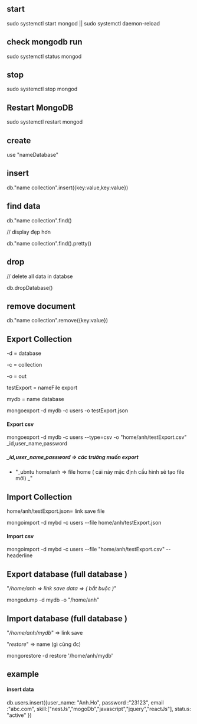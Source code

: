 ## start

sudo systemctl start mongod || sudo systemctl daemon-reload

## check mongodb run

sudo systemctl status mongod

## stop

sudo systemctl stop mongod

## Restart MongoDB

sudo systemctl restart mongod

## create

use "nameDatabase"

## insert

db."name collection".insert({key:value,key:value})

## find data

db."name collection".find()

// display đẹp hơn

db."name collection".find().pretty()

## drop

// delete all data in databse

db.dropDatabase()

## remove document

db."name collection".remove({key:value})

## Export Collection

-d = database

-c = collection

-o = out

testExport = nameFile export

mydb = name database

mongoexport -d mydb -c users -o testExport.json

#### Export csv

mongoexport -d mydb -c users --type=csv -o "home/anh/testExport.csv" \_id,user_name,password

##### \_id,user_name,password => các trường muốn export

- "_ubntu home/anh => file home ( cái này mặc định cấu hình sẽ tạo file mới) _"

## Import Collection

home/anh/testExport.json= link save file

mongoimport -d mybd -c users --file home/anh/testExport.json

#### Import csv

mongoimport -d mybd -c users --file "home/anh/testExport.csv" --headerline

## Export database (full database )

"_/home/anh => link save data => ( bắt buộc )_"

mongodump -d mydb -o "/home/anh"

## Import database (full database )

"_/home/anh/mydb_" => link save

"_restore_" => name (gì cũng đc)

mongorestore -d restore '/home/anh/mydb'

## example

#### insert data

db.users.insert({user_name: "Anh.Ho",
password :"23123",
email :"abc.com",
skill:["nestJs","mogoDb","javascript","jquery","reactJs"],
status: "active"
})
